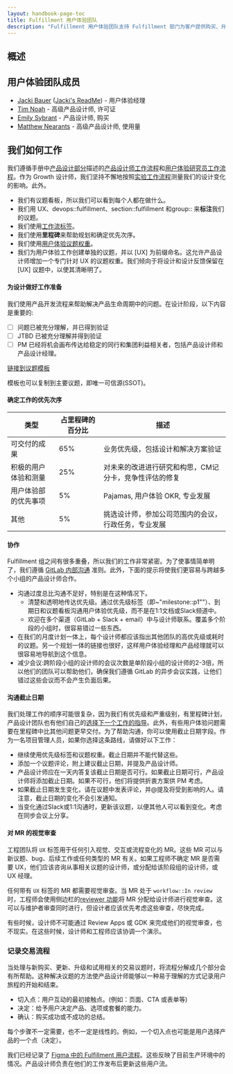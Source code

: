 ```yaml
---
layout: handbook-page-toc
title: Fulfillment 用户体验团队
description: "Fulfillment 用户体验团队支持 Fulfillment 部门为客户提供购买、升级和更新 GitLab 的良好体验。"
---
```


## 概述



## 用户体验团队成员

- [Jacki Bauer](https://about.gitlab.com/company/team/#jackib) ([Jacki's ReadMe](https://gitlab.com/jackib/jacki-bauer/blob/master/README.md)) - 用户体验经理
- [Tim Noah](https://about.gitlab.com/company/team/#timnoah) - 高级产品设计师, 许可证
- [Emily Sybrant](https://about.gitlab.com/company/team/#esybrant) - 产品设计师, 购买
- [Matthew Nearants](https://about.gitlab.com/company/team/#mnearents) - 高级产品设计师, 使用量


## 我们如何工作

我们遵循手册中[产品设计部分](https://about.gitlab.com/handbook/engineering/ux/product-designer/)描述的[产品设计师工作流程](https://about.gitlab.com/handbook/engineering/ux/ux-research/)和[用户体验研究员工作流程](https://about.gitlab.com/handbook/engineering/ux/research/)。作为 Growth 设计师，我们坚持不懈地按照[实验工作流程](https://about.gitlab.com/handbook/engineering/development/growth/experimentation/)测量我们的设计变化的影响。此外。

- 我们有议题看板，所以我们可以看到每个人都在做什么。
- 我们用 UX、devops::fulfillment、section::fulfillment 和group:: 来**标注**我们的议题。
- 我们使用[工作流标签](https://gitlab.com/groups/gitlab-org/-/labels?utf8=%E2%9C%93&subscribed=&search=workflow%3A%3A)。
- 我们使用**里程碑**来帮助规划和确定优先次序。
- 我们使用[用户体验议题权重](https://about.gitlab.com/handbook/engineering/ux/product-designer/#ux-issue-weights)。
- 我们为用户体验工作创建单独的议题，并以 [UX] 为前缀命名。这允许产品设计师增加一个专门针对 UX 的议题权重。我们倾向于将设计和设计反馈保留在 [UX] 议题中，以使其清晰明了。


#### 为设计做好工作准备

我们使用产品开发流程来帮助解决产品生命周期中的问题。在设计阶段，以下内容是重要的:

- [ ] 问题已被充分理解，并已得到验证
- [ ] JTBD 已被充分理解并得到验证
- [ ] PM 已经将机会画布传达给稳定的同行和集团利益相关者，包括产品设计师和产品设计经理。

[链接到议题模板](https://gitlab.com/gitlab-org/gitlab/-/issues/new?issue%5Bmilestone_id%5D=#)

模板也可以复制到主要议题，即唯一可信源(SSOT)。

#### 确定工作的优先次序 

| 类型                         | 占里程碑的百分比 | 描述                                                                                    |
|------------------------------|----------------|-------------------------------------------------------------------------------------------------|
| 可交付的成果                  | 65%            | 业务优先级，包括设计和解决方案验证                                    |
| 积极的用户体验和测量 | 25%            | 对未来的改进进行研究和构思，CM记分卡，竞争性评估的修复      |
| 用户体验部的优先事项     | 5%             | Pajamas, 用户体验 OKR, 专业发展                                                      |
| 其他                       | 5%             | 挑选设计师，参加公司范围内的会议，行政任务，专业发展 |


#### 协作 

Fulfillment 组之间有很多重叠，所以我们的工作非常紧密。为了使事情简单明了，我们遵循 [GitLab 内部沟通](https://about.gitlab.com/handbook/communication/internal-communications) 准则。此外，下面的提示将使我们更容易与跨越多个小组的产品设计师合作。

- 沟通过度总比沟通不足好，特别是在这种情况下。
    - 清楚和透明地传达优先级。通过优先级标签（即~"milestone::p1""）、到期日和议题看板沟通用户体验优先级，而不是在1:1文档或Slack频道中。
    - 欢迎在多个渠道（GitLab + Slack + email）中与设计师联系。覆盖多个阶段的小组时，很容易错过一些东西。
- 在我们的月度计划一体上，每个设计师都应该指出其他团队的高优先级或耗时的议题。另一个规划一体的链接也很好，这样用户体验经理和产品经理就可以很容易地导航到这个信息。
- 减少会议:跨阶段小组的设计师的会议次数是单阶段小组的设计师的2-3倍，所以他们的团队可以帮助他们，确保我们遵循 GitLab 的异步会议实践，让他们错过这些会议而不会产生负面后果。

#### 沟通截止日期

我们处理工作的顺序可能很复杂，因为我们有优先级和严重级别，有里程碑计划，产品设计团队也有他们自己的[选择下一个工作的指导](https://about.gitlab.com/handbook/engineering/ux/product-designer/#priority-for-ux-issues)。此外，有些用户体验问题需要在里程碑中比其他问题更早交付。为了帮助沟通，你可以使用截止日期字段。作为一名项目管理人员，如果你选择这条路线，请做好以下工作：

- 继续使用优先级标签和议题权重。截止日期并不能代替这些。
- 添加一个议题评论，附上建议截止日期，并提及产品设计师。
- 产品设计师应在一天内答复该截止日期是否可行。如果截止日期可行，产品设计师将添加截止日期。如果不可行，他们将提供折衷方案供 PM 考虑。
- 如果截止日期发生变化，请在议题中发表评论，并@提及将受到影响的人。请注意，截止日期的变化不会引发通知。
- 当变化通过Slack或1:1沟通时，更新该议题，以便其他人可以看到变化。考虑在同步会议上分享。

#### 对 MR 的视觉审查

工程团队将 `UX` 标签用于任何引入视觉、交互或流程变化的 MR。这些 MR 可以与新议题、bug、后续工作或任何类型的 MR 有关。如果工程师不确定 MR 是否需要 UX，他们应该咨询从事相关议题的设计师，或分配给该阶段组的设计师，或 UX 经理。

任何带有 `UX` 标签的 MR 都需要视觉审查。当 MR 处于 `workflow::In review` 时，工程师会使用侧边栏的[reviewer 功能](https://docs.gitlab.com/ee/development/code_review.html#getting-your-merge-request-reviewed-approved-and-merged)将 MR 分配给设计师进行视觉审查。这可以与维护者审查同时进行，但设计者应该优先考虑这些审查，尽快完成。

有些时候，设计师不可能通过 Review Apps 或 GDK 来完成他们的视觉审查，也不现实。在这些时候，设计师和工程师应该协调一个演示。


### 记录交易流程

当处理与新购买、更新、升级和试用相关的交易议题时，将流程分解成几个部分会有所帮助。这种解决议题的方法使产品设计师能够以一种易于理解的方式记录用户旅程的开始和结束。

- 切入点：用户互动的最初接触点。(例如：页面、CTA 或表单等)
- 决定：给予用户决定产品、选项或套餐的能力。
- 确认：购买成功或不成功的总结。

每个步骤不一定需要，也不一定是线性的。例如，一个切入点也可能是用户选择产品的一个点（决定）。

我们已经记录了 [Figma 中的 Fulfillment 用户流程](https://www.figma.com/file/DCq7K8Srsv79tbH1yRkGbl/Document-user-flows-%5Bgitlab-org%2F-%2Fepics%2F3603%5D?node-id=0%3A1)。这些反映了目前生产环境中的情况。产品设计师负责在他们的工作发布后更新这些用户流。
